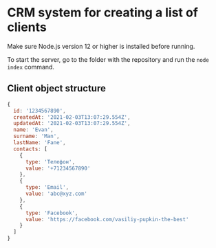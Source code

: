 # CRM system for creating a list of clients

Make sure Node.js version 12 or higher is installed before running.

To start the server, go to the folder with the repository and run the `node index` command.

## Client object structure

```javascript
{
  id: '1234567890',
  createdAt: '2021-02-03T13:07:29.554Z',
  updatedAt: '2021-02-03T13:07:29.554Z',
  name: 'Evan',
  surname: 'Man',
  lastName: 'Fane',
  contacts: [
    {
      type: 'Телефон',
      value: '+71234567890'
    },
    {
      type: 'Email',
      value: 'abc@xyz.com'
    },
    {
      type: 'Facebook',
      value: 'https://facebook.com/vasiliy-pupkin-the-best'
    }
  ]
}
```
